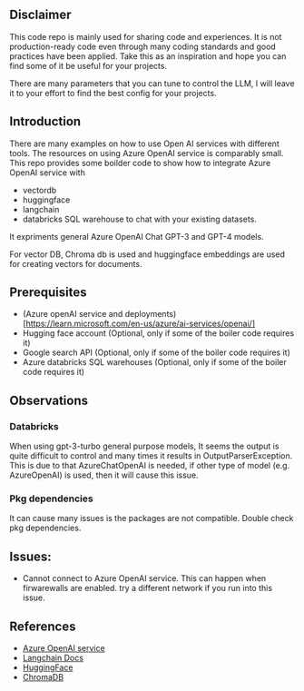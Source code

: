 ## Disclaimer

This code repo is mainly used for sharing code and experiences. It is not production-ready code even through many coding standards and good practices have been applied. Take this as an inspiration and hope you can find some of it be useful for your projects. 

There are many parameters that you can tune to control the LLM, I will leave it to your effort to find the best config for your projects.

## Introduction

There are many examples on how to use Open AI services with different tools. The resources on using Azure OpenAI service is comparably small. This repo provides some boilder code to show how to integrate Azure OpenAI service with

- vectordb
- huggingface
- langchain 
- databricks SQL warehouse to chat with your existing datasets. 

It expriments general Azure OpenAI Chat GPT-3 and GPT-4 models.  

For vector DB, Chroma db is used and huggingface embeddings are used for creating vectors for documents.   

## Prerequisites

- (Azure openAI service and deployments)[https://learn.microsoft.com/en-us/azure/ai-services/openai/]
- Hugging face account (Optional, only if some of the boiler code requires it)
- Google search API (Optional, only if some of the boiler code requires it) 
- Azure databricks SQL warehouses (Optional, only if some of the boiler code requires it)

## Observations
### Databricks 
When using gpt-3-turbo general purpose models, It seems the output is quite difficult to control and many times it results in OutputParserException. This is due to that AzureChatOpenAI is needed, if other type of model (e.g. AzureOpenAI) is used, then it will cause this issue. 
### Pkg dependencies
It can cause many issues is the packages are not compatible. Double check pkg dependencies.  

## Issues:
- Cannot connect to Azure OpenAI service. This can happen when firwarewalls are enabled. try a different network if you run into this issue.  

## References
- [Azure OpenAI service](https://learn.microsoft.com/en-us/azure/ai-services/openai/quickstart?tabs=command-line&pivots=programming-language-studio)
- [Langchain Docs](https://python.langchain.com/docs/integrations/providers/databricks)
- [HuggingFace](https://huggingface.co/docs)
- [ChromaDB](https://docs.trychroma.com/)